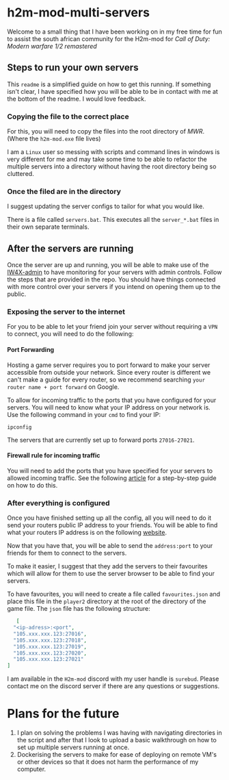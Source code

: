 # h2m-mod-multi-servers

Welcome to a small thing that I have been working on in my free time for fun to assist the south african community for
the H2m-mod for *Call of Duty: Modern warfare 1/2 remastered*

## Steps to run your own servers

This `readme` is a simplified guide on how to get this running. If something isn't clear, I have specified how you will
be able to be in contact with me at the bottom of the readme. I would love feedback.

### Copying the file to the correct place

For this, you will need to copy the files into the root directory of *MWR*. (Where the `h2m-mod.exe` file lives)

I am a `Linux` user so messing with scripts and command lines in windows is very different for me and may take some time
to be able to refactor the multiple servers into a directory without having the root directory being so cluttered.

### Once the filed are in the directory

I suggest updating the server configs to tailor for what you would like.

There is a file called `servers.bat`. This executes all the `server_*.bat` files in their own separate terminals.

## After the servers are running

Once the server are up and running, you will be able to make use of
the [IW4X-admin](https://github.com/RaidMax/IW4M-Admin) to have monitoring for your servers with admin controls. Follow
the steps that are provided in the repo. You should have things connected with more control over your servers if you
intend on opening them up to the public.

### Exposing the server to the internet

For you to be able to let your friend join your server without requiring a `VPN` to connect, you will need to do the
following:

#### Port Forwarding

Hosting a game server requires you to port forward to make your server accessible from outside your network. Since
every router is different we can't make a guide for every router, so we recommend searching `your router name + port
forward` on Google.

To allow for incoming traffic to the ports that you have configured for your servers. You will need to know what your IP
address on your network is. Use the following command in your `cmd` to find your IP:

```shell
ipconfig
```

The servers that are currently set up to forward ports `27016-27021`.

#### Firewall rule for incoming traffic

You will need to add the ports that you have specified for your servers to allowed incoming traffic. See the
following [article](https://www.tomshardware.com/news/how-to-open-firewall-ports-in-windows-10,36451.html) for a
step-by-step guide on how to do this.

### After everything is configured

Once you have finished setting up all the config, all you will need to do it send your routers public IP address to your
friends. You will be able to find what your routers IP address is on the
following [website](https://whatismyipaddress.com/).

Now that you have that, you will be able to send the `address:port` to your friends for them to connect to the servers.

To make it easier, I suggest that they add the servers to their favourites which will allow for them to use the server
browser to be able to find your servers.

To have favourites, you will need to create a file called `favourites.json` and place this file in the `player2`
directory at the root of the directory of the game file. The `json` file has the following structure:

```json
   [
  "<ip-adress>:<port",
  "105.xxx.xxx.123:27016",
  "105.xxx.xxx.123:27018",
  "105.xxx.xxx.123:27019",
  "105.xxx.xxx.123:27020",
  "105.xxx.xxx.123:27021"
]
```

I am available in the `H2m-mod` discord with my user handle is `surebud`. Please contact me on the discord server if
there are any questions or suggestions.

# Plans for the future

1. I plan on solving the problems I was having with navigating directories in the script and after that I look to upload
   a
   basic walkthrough on how to set up multiple servers running at once.
2. Dockerising the servers to make for ease of deploying on remote VM's or other devices so that it does not harm the
   performance of my computer.  
